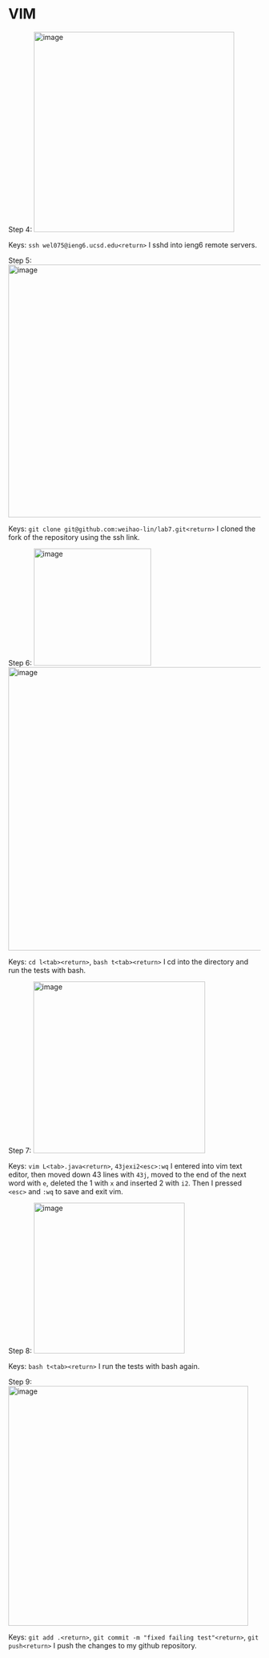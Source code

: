# VIM

Step 4:
<img width="400" alt="image" src="https://github.com/weihao-lin/cse15l-lab-reports/assets/156358635/ca1b39e5-6ef1-46a2-9674-a647e1b97503">

Keys:
`ssh wel075@ieng6.ucsd.edu<return>`
I sshd into ieng6 remote servers.

Step 5:
<img width="505" alt="image" src="https://github.com/weihao-lin/cse15l-lab-reports/assets/156358635/33aed4f9-0b00-4545-bfc3-871362814336">

Keys:
`git clone git@github.com:weihao-lin/lab7.git<return>`
I cloned the fork of the repository using the ssh link.

Step 6:
<img width="234" alt="image" src="https://github.com/weihao-lin/cse15l-lab-reports/assets/156358635/0433d5c4-7182-48d2-bc69-907b77fa9c9d">
<img width="566" alt="image" src="https://github.com/weihao-lin/cse15l-lab-reports/assets/156358635/b7c508dd-839d-4b7c-8ab9-ad68ea2f8600">

Keys:
`cd l<tab><return>`, `bash t<tab><return>`
I cd into the directory and run the tests with bash.

Step 7:
<img width="343" alt="image" src="https://github.com/weihao-lin/cse15l-lab-reports/assets/156358635/035136c5-6f08-4a1c-aa8b-91dd79746221">

Keys:
`vim L<tab>.java<return>`, `43jexi2<esc>:wq`
I entered into vim text editor, then moved down 43 lines with `43j`, moved to the end of the next word with `e`, deleted the 1 with `x` and inserted 2 with `i2`. Then I pressed `<esc>` and `:wq` to save and exit vim.

Step 8:
<img width="301" alt="image" src="https://github.com/weihao-lin/cse15l-lab-reports/assets/156358635/5723df10-7a41-4dfb-879c-aca9513124fa">

Keys:
`bash t<tab><return>`
I run the tests with bash again.

Step 9:
<img width="479" alt="image" src="https://github.com/weihao-lin/cse15l-lab-reports/assets/156358635/9c1d7310-399a-4279-8df0-4e507046e2b2">

Keys:
`git add .<return>`, `git commit -m "fixed failing test"<return>`, `git push<return>`
I push the changes to my github repository.


